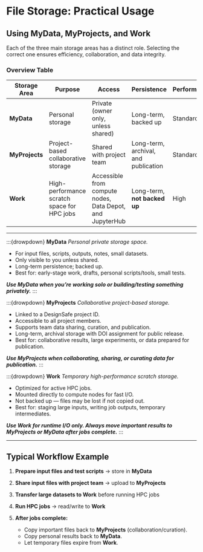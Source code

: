 # File Storage: Practical Usage

## Using MyData, MyProjects, and Work

Each of the three main storage areas has a distinct role. Selecting the correct one ensures efficiency, collaboration, and data integrity.

### Overview Table

| Storage Area   | Purpose                                     | Access                                                    | Persistence                          | Performance |
| -------------- | ------------------------------------------- | --------------------------------------------------------- | ------------------------------------ | ----------- |
| **MyData**     | Personal storage                            | Private (owner only, unless shared)                       | Long-term, backed up                 | Standard    |
| **MyProjects** | Project-based collaborative storage         | Shared with project team                                  | Long-term, archival, and publication | Standard    |
| **Work**       | High-performance scratch space for HPC jobs | Accessible from compute nodes, Data Depot, and JupyterHub | Long-term, **not backed up**         | High        |

---

:::{drowpdown} **MyData**
*Personal private storage space.*

* For input files, scripts, outputs, notes, small datasets.
* Only visible to you unless shared.
* Long-term persistence; backed up.
* Best for: early-stage work, drafts, personal scripts/tools, small tests.

***Use MyData when you’re working solo or building/testing something privately.***
:::

:::{drowpdown} **MyProjects**
*Collaborative project-based storage.*

* Linked to a DesignSafe project ID.
* Accessible to all project members.
* Supports team data sharing, curation, and publication.
* Long-term, archival storage with DOI assignment for public release.
* Best for: collaborative results, large experiments, or data prepared for publication.

***Use MyProjects when collaborating, sharing, or curating data for publication.***
:::

:::{drowpdown} **Work**
*Temporary high-performance scratch storage.*

* Optimized for active HPC jobs.
* Mounted directly to compute nodes for fast I/O.
* Not backed up — files may be lost if not copied out.
* Best for: staging large inputs, writing job outputs, temporary intermediates.

***Use Work for runtime I/O only. Always move important results to MyProjects or MyData after jobs complete.***
:::

---

## Typical Workflow Example

1. **Prepare input files and test scripts** → store in **MyData**
2. **Share input files with project team** → upload to **MyProjects**
3. **Transfer large datasets to Work** before running HPC jobs
4. **Run HPC jobs** → read/write to **Work**
5. **After jobs complete:**

   * Copy important files back to **MyProjects** (collaboration/curation).
   * Copy personal results back to **MyData**.
   * Let temporary files expire from **Work**.
